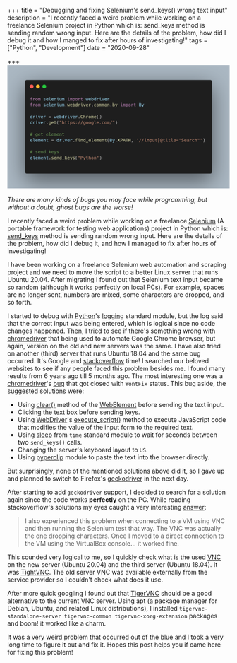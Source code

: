 +++
title = "Debugging and fixing Selenium's send_keys() wrong text input"
description = "I recently faced a weird problem while working on a freelance Selenium project in Python which is: send_keys method is sending random wrong input. Here are the details of the problem, how did I debug it and how I manged to fix after hours of investigating!"
tags = ["Python",  "Development"]
date = "2020-09-28"

+++
![main](thumbnail.png?width=800px#center)

*There are many kinds of bugs you may face while programming, but without a doubt, ghost bugs are the worse!*

I recently faced a weird problem while working on a freelance [Selenium](https://www.selenium.dev/) (A portable framework for testing web applications) project in Python which is: [send_keys](https://selenium-python.readthedocs.io/api.html?highlight=execute_script#selenium.webdriver.remote.webelement.WebElement.send_keys) method is sending random wrong input. Here are the details of the problem, how did I debug it, and how I managed to fix after hours of investigating!

I have been working on a freelance Selenium web automation and scraping project and we need to move the script to a better Linux server that runs Ubuntu 20.04. After migrating I found out that Selenium text input became so random (although it works perfectly on local PCs). For example, spaces are no longer sent, numbers are mixed, some characters are dropped, and so forth.

I started to debug with [Python](https://python.org)'s [logging](https://docs.python.org/3/library/logging.html) standard module, but the log said that the correct input was being entered, which is logical since no code changes happened. Then, I tried to see if there's something wrong with [chromedriver](https://chromedriver.chromium.org/) that being used to automate Google Chrome browser, but again, version on the old and new servers was the same. I have also tried on another (third) server that runs Ubuntu 18.04 and the same bug occurred. It's Google and [stackoverflow](https://stackoverflow.com) time! I searched our beloved websites to see if any people faced this problem besides me. I found many results from 6 years ago till 5 months ago. The most interesting one was a [chromedriver](https://chromedriver.chromium.org/)'s [bug](https://bugs.chromium.org/p/chromedriver/issues/detail?id=1771) that got closed with `WontFix` status. This bug aside, the suggested solutions were:

- Using [clear()](https://selenium-python.readthedocs.io/api.html?highlight=WebElement#selenium.webdriver.remote.webelement.WebElement.clear) method of the [WebElement](https://selenium-python.readthedocs.io/api.html?highlight=WebElement#module-selenium.webdriver.remote.webelement) before sending the text input.
- Clicking the text box before sending keys.
- Using [WebDriver](https://selenium-python.readthedocs.io/api.html?highlight=execute_script#webdriver-api)'s [execute_script()](https://selenium-python.readthedocs.io/api.html?highlight=execute_script#selenium.webdriver.remote.webdriver.WebDriver.execute_script) method to execute JavaScript code that modifies the value of the input form to the required text.
- Using [sleep](https://docs.python.org/3/library/time.html?highlight=sleep#time.sleep) from `time` standard module to wait for seconds between two `send_keys()` calls.
- Changing the server's keyboard layout to `US`.
- Using [pyperclip](https://github.com/asweigart/pyperclip/) module to paste the text into the browser directly.

But surprisingly, none of the mentioned solutions above did it, so I gave up and planned to switch to Firefox's [geckodriver](https://github.com/mozilla/geckodriver) in the next day.

After starting to add `geckodriver` support, I decided to search for a solution again since the code works **perfectly** on the PC. While reading stackoverflow's solutions my eyes caught a very interesting [answer](https://stackoverflow.com/a/23411005):

> I also experienced this problem when connecting to a VM using VNC and then running the Selenium test that way.
> The VNC was actually the one dropping characters. Once I moved to a direct connection to the VM using the VirtualBox console... it worked fine. 

This sounded very logical to me, so I quickly check what is the used [VNC](https://en.wikipedia.org/wiki/Virtual_Network_Computing) on the new server (Ubuntu 20.04) and the third server (Ubuntu 18.04). It was [TightVNC](https://www.tightvnc.com/). The old server VNC was available externally from the service provider so I couldn't check what does it use.

After more quick googling I found out that [TigerVNC](https://tigervnc.org/) should be a good alternative to the current VNC server. Using apt (a package manager for Debian, Ubuntu, and related Linux distributions), I installed `tigervnc-standalone-server tigervnc-common tigervnc-xorg-extension` packages and boom! it worked like a charm.

It was a very weird problem that occurred out of the blue and I took a very long time to figure it out and fix it. Hopes this post helps you if came here for fixing this problem!
